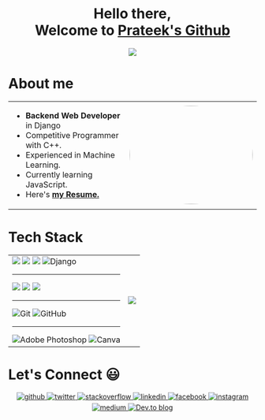 <div align="center">
<!--   <img src="https://media.giphy.com/media/L1R1tvI9svkIWwpVYr/giphy.gif" align="center"/> -->
  <h1> Hello there,<br>Welcome to <a  href="https://github.com/friskycodeur">Prateek's Github </a> </h1>
   <a href="https://twitter.com/moodyarrow"> <img src=https://img.shields.io/twitter/follow/moodyarrow? /> </a>  
</div>
<h1> About me </h1>
<table border="0" table cellspacing="0" cellpadding="0" >
 <tr>
    <td>
        <ul>
          <li> <strong>Backend Web Developer</strong> in Django </li>
          <li> Competitive Programmer with C++. </li>
          <li> Experienced in Machine Learning. </li>
          <li> Currently learning JavaScript. </li>
          <li> Here's <strong>  <a href="https://drive.google.com/file/d/1RA2JFcaoaj9R3Tu5WJbfZb7IQ_GweUKY/view?usp=sharing" target="_blank"> my Resume.  </a></strong> </li>
        </ul></b>
    </td>
    <td> 
    
   <img src='https://image.myanimelist.net/ui/5LYzTBVoS196gvYvw3zjwBlFwbSWa-ZYTVw-694ANEc' style= "border-radius: 50%;" width='250' height='200' />
    <!-- <img src="https://github-readme-stats.vercel.app/api?username=friskycodeur&show_icons=true&theme=light" /> -->
    </td>
 </tr>
</table>

<h1> Tech Stack </h1>
<table border="0" table cellspacing="0" cellpadding="0">
  <tr>
      <td>
  <img src=https://img.shields.io/badge/HTML-239120?style=for-the-badge&logo=html5&logoColor=white />
  <img src=https://img.shields.io/badge/CSS3-1572B6?style=for-the-badge&logo=css3&logoColor=white />
  <!-- <img src=https://img.shields.io/badge/Tailwind_CSS-38B2AC?style=for-the-badge&logo=tailwind-css&logoColor=white /> -->
  <img src=https://img.shields.io/badge/JavaScript-F7DF1E?style=for-the-badge&logo=javascript&logoColor=black />
  <img alt="Django" src="https://img.shields.io/badge/django%20-%23092E20.svg?&style=for-the-badge&logo=django&logoColor=white"/>
<!--   <img src=https://img.shields.io/badge/MySQL-00000F?style=for-the-badge&logo=mysql&logoColor=white /> -->
  <hr>
  <img src=https://img.shields.io/badge/C-00599C?style=for-the-badge&logo=c&logoColor=white />
  <img src=https://img.shields.io/badge/C%2B%2B-00599C?style=for-the-badge&logo=c%2B%2B&logoColor=white />
  <!-- <img src=https://img.shields.io/badge/Go-00ADD8?style=for-the-badge&logo=go&logoColor=white /> -->
  <img src=https://img.shields.io/badge/Python-14354C?style=for-the-badge&logo=python&logoColor=white />
  <hr>
  
  <img alt="Git" src="https://img.shields.io/badge/git%20-%23F05033.svg?&style=for-the-badge&logo=git&logoColor=white"/>
<img alt="GitHub" src="https://img.shields.io/badge/github%20-%23121011.svg?&style=for-the-badge&logo=github&logoColor=white"/>
  <!-- <img src=https://img.shields.io/badge/Netlify-00C7B7?style=for-the-badge&logo=netlify&logoColor=white />
  <img src=https://img.shields.io/badge/Heroku-430098?style=for-the-badge&logo=heroku&logoColor=white /> -->
  <!-- <img src=https://img.shields.io/badge/Microsoft_Azure-0089D6?style=for-the-badge&logo=microsoft-azure&logoColor=white />
  <img src=https://img.shields.io/badge/Amazon_AWS-232F3E?style=for-the-badge&logo=amazon-aws&logoColor=white /> -->
  <hr>
  <img alt="Adobe Photoshop" src="https://img.shields.io/badge/adobe%20photoshop%20-%2331A8FF.svg?&style=for-the-badge&logo=adobe%20photoshop&logoColor=white"/>
  <img alt="Canva" src="https://img.shields.io/badge/Canva%20-%2300C4CC.svg?&style=for-the-badge&logo=Canva&logoColor=white"/>
    </td>
    <td>
  <img src=https://github-readme-stats.vercel.app/api/top-langs/?username=friskycodeur&theme=blue-green />
    </td>
   </tr>
  </table>

  <!-- Connect with me -->

  <h1> Let's Connect 😃</h1>
<div>
<div align="center">
<a href="https://github.com/friskycodeur" target="_blank">
<img src=https://img.shields.io/badge/github-%2324292e.svg?&style=for-the-badge&logo=github&logoColor=white alt=github style="margin-bottom: 5px;" />
</a>
<a href="https://twitter.com/moodyarrow" target="_blank">
<img src=https://img.shields.io/badge/twitter-%2300acee.svg?&style=for-the-badge&logo=twitter&logoColor=white alt=twitter style="margin-bottom: 5px;" />
</a>
<a href="https://stackoverflow.com/users/14524669" target="_blank">
<img src=https://img.shields.io/badge/stackoverflow-%23F28032.svg?&style=for-the-badge&logo=stackoverflow&logoColor=white alt=stackoverflow style="margin-bottom: 5px;" />
</a>
<a href="https://linkedin.com/in/friskycodeur" target="_blank">
<img src=https://img.shields.io/badge/linkedin-%231E77B5.svg?&style=for-the-badge&logo=linkedin&logoColor=white alt=linkedin style="margin-bottom: 5px;" />
</a>
<a href="https://www.facebook.com/2310prateek/" target="_blank">
<img src=https://img.shields.io/badge/facebook-%232E87FB.svg?&style=for-the-badge&logo=facebook&logoColor=white alt=facebook style="margin-bottom: 5px;" />
</a>
<a href="https://instagram.com/friskycodeur" target="_blank">
<img src=https://img.shields.io/badge/instagram-%23000000.svg?&style=for-the-badge&logo=instagram&logoColor=white alt=instagram style="margin-bottom: 5px;" />
</a>
<a href="https://medium.com/@friskycodeur" target="_blank">
<img src=https://img.shields.io/badge/medium-%23292929.svg?&style=for-the-badge&logo=medium&logoColor=white alt=medium style="margin-bottom: 5px;" />
</a>  
<a href="https://dev.to/friskycodeur" target="_blank">
<img alt="Dev.to blog" src=https://img.shields.io/badge/dev.to-0A0A0A?style=for-the-badge&logo=dev.to&logoColor=white alt=medium style="margin-bottom: 5px;"/ >
</a> 
</div>
